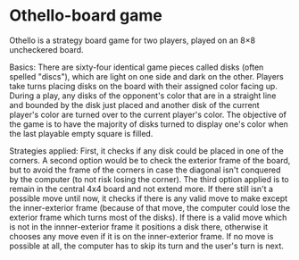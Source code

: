 # Othello-board game

Othello is a strategy board game for two players, played on an 8×8 uncheckered board.

Basics:
There are sixty-four identical game pieces called disks (often spelled "discs"), which are light on one side and dark on the other. 
Players take turns placing disks on the board with their assigned color facing up. 
During a play, any disks of the opponent's color that are in a straight line and bounded by the disk just placed and another disk of the current player's color are turned over to the current player's color. The objective of the game is to have the majority of disks turned to display one's color when the last playable empty square is filled.

Strategies applied: 
First, it checks if any disk could be placed in one of the corners. A second option would be to check the exterior frame of the board, but to avoid the frame of the corners in case the diagonal isn't conquered by the computer (to not risk losing the corner). The third option applied is to remain in the central 4x4 board and not extend more. If there still isn't a possible move until now, it checks if there is any valid move to make except the inner-exterior frame (because of that move, the computer could lose the exterior frame which turns most of the disks). If there is a valid move which is not in the innner-exterior frame it positions a disk there, otherwise it chooses any move even if it is on the inner-exterior frame. If no move is possible at all, the computer has to skip its turn and the user's turn is next. 

